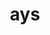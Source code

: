 ---
category: 3-letters
denotation: null
name: ays
reference_link: https://www.etymonline.com/word/ays
root_language: null
root_name: null
title: ays
type: free
word_sums:
- respelling: ays
  sum: 'Ays + '
---
